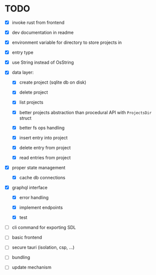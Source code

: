 # TODO

* [x] invoke rust from frontend

* [x] dev documentation in readme

* [x] environment variable for directory to store projects in

* [x] entry type

* [x] use String instead of OsString

* [x] data layer: 

  - [x] create project (sqlite db on disk)

  - [x] delete project  

  - [x] list projects  

  - [x] better projects abstraction than procedural API with 
    `ProjectsDir` struct

  - [x] better fs ops handling

  - [x] insert entry into project

  - [x] delete entry from project

  - [x] read entries from project

* [x] proper state management

  - [x] cache db connections

* [x] graphql interface

  - [x] error handling
 
  - [x] implement endpoints

  - [x] test  

* [ ] cli command for exporting SDL

* [ ] basic frontend

* [ ] secure tauri (isolation, csp, ...)

* [ ] bundling

* [ ] update mechanism